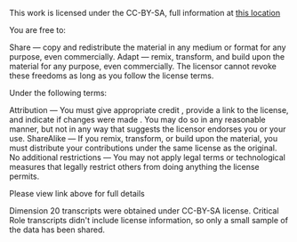 This work is licensed under the CC-BY-SA, full information at [this location](https://creativecommons.org/licenses/by-sa/4.0/)

 You are free to:

Share — copy and redistribute the material in any medium or format for any purpose, even commercially.
Adapt — remix, transform, and build upon the material for any purpose, even commercially.
The licensor cannot revoke these freedoms as long as you follow the license terms.

 Under the following terms:

Attribution — You must give appropriate credit , provide a link to the license, and indicate if changes were made . You may do so in any reasonable manner, but not in any way that suggests the licensor endorses you or your use.
ShareAlike — If you remix, transform, or build upon the material, you must distribute your contributions under the same license as the original.
No additional restrictions — You may not apply legal terms or technological measures that legally restrict others from doing anything the license permits.

Please view link above for full details


Dimension 20 transcripts were obtained under CC-BY-SA license.
Critical Role transcripts didn't include license information, so only a small sample of the data has been shared.
